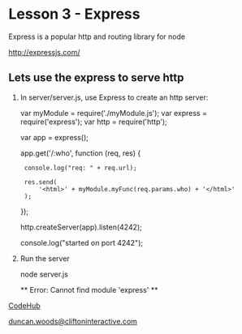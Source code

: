 Lesson 3 - Express
==================

Express is a popular http and routing library for node

http://expressjs.com/


Lets use the express to serve http
----------------------------------

1. In server/server.js, use Express to create an http server:

    var myModule = require('./myModule.js');
    var express = require('express');
    var http = require('http');

    var app = express();

    app.get('/:who', function (req, res) {

        console.log("req: " + req.url);

        res.send(
            '<html>' + myModule.myFunc(req.params.who) + '</html>'
        );
    });

    http.createServer(app).listen(4242);

    console.log("started on port 4242");

2. Run the server

    node server.js

    ** Error: Cannot find module 'express' **


[CodeHub](http://www.codehub.org.uk/)

<duncan.woods@cliftoninteractive.com>
